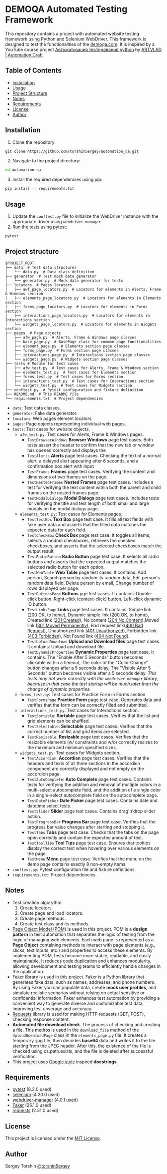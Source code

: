 # DEMOQA Automated Testing Framework

This repository contains a project with automated website testing framework using Python and Selenium WebDriver.
This framework is designed to test the functionalities of the [demoqa.com](https://demoqa.com/).
It is inspired by a YouTube course project [Автоматизация тестирования python](https://www.youtube.com/playlist?list=PL8jIzbooWPdXN6thJ_bGnd9uZjby07DPC) by [ARTVLAD | Automation Craft](https://www.youtube.com/@AutomationCraft)

## Table of Contents

- [Installation](#installation)
- [Usage](#usage)
- [Project Structure](#project-structure)
- [Notes](#notes)
- [Requirements](#requirements)
- [License](#license)
- [Author](#author)

## Installation

1. Clone the repository:
```bash
git clone https://github.com/torshin5ergey/automation_qa.git
```
2. Navigate to the project directory:
```bash
cd automation-qa
```
3. Install the required dependencies using pip:
```bash
pip install -r requirements.txt
```

## Usage

1. Update the `conftest.py` file to initialize the WebDriver instance with the appropriate driver using `webdriver-manager`.
2. Run the tests using pytest:
```bash
pytest
```

## Project structure

```
$PROJECT_ROOT
├── data  # Test data structures
│   └── data.py  # Data class definition
├── generator  # Test mock data generator
│   └── generator.py  # Mock data generator for tests
├── locators  # Pages locators
│   ├── awf_page_locators.py  # Locators for elements in Alerts, Frame & Windows section
│   ├── elements_page_locators.py  # Locators for elements in Elements section
│   ├── forms_page_locators.py  # Locators for elements in Forms section
│   ├── interactions_page_locators.py  # Locators for elements in Interactions section
│   └── widgets_page_locators.py  # Locators for elements in Widgets section
├── pages  # Page objects
│   ├── afw_page.py  # Alerts, Frame & Windows page classes
│   ├── base_page.py  # BasePage class for common page functionalities
│   ├── element_page.py  # Elements section page classes
│   ├── forms_page.py  # Forms section page classes
│   ├── interactions_page.py  # Interactions section page classes
│   └── widgets_page.py  # Widgets section page classes
├── tests # Module for test cases
│   ├── afw_test.py  # Test cases for Alerts, Frame & Windows section
│   ├── elements_test.py  # Test cases for Elements section
│   ├── forms_test.py  # Test cases for Forms section
│   ├── interactions_test.py  # Test cases for Interactions section
│   └── widgets_test.py  # Test cases for Widgets section
├── conftest.py  # Pytest configuration and fixture definition
├── README.md  # This README file
└── requirements.txt  # Project dependencies
```

- `data`: Test data classes.
- `generator`: Fake data generator.
- `locators`: Web pages element locators.
- `pages`: Page objects representing individual web pages.
- `tests`: Test cases for website objects.
  - `afw_test.py`: Test cases for Alerts, Frame & Windows pages.
    - `TestBrowserWindows` **Browser Windows** page test cases. Both tests assert the header to confirm that the new tab or window has opened correctly and displays the
    - `TestAlerts` **Alerts** page test cases. Checking the text of a normal alert, a delayed alert appearing after 6 seconds, and a confirmation box alert with input
    - `TestFrames` **Frames** page test cases. Verifying the content and dimensions of two frames on the page.
    - `TestNestedFrames` **Nested Frames** page test cases. Includes a test for verifying the text content within both the parent and child frames on the nested frames page.
    - `TestModalDialogs` **Modal Dialogs** page test cases. Includes tests for verifying the title and text length of both small and large modals on the modal dialogs page.
  - `elements_test.py`: Test cases for Elements pages.
    - `TestTextBox` **Text Box** page test case. It fills all text fields with fake user data and asserts that the filled data matches the expected data for each field.
    - `TestCheckBox` **Check Box** page test case. It toggles all items, selects a random checkboxes, retrieves the checked checkboxes, and asserts that the selected checkboxes match the output result.
    - `TestRadioButton` **Radio Button** page test case. It selects all radio buttons and asserts that the expected output matches the selected radio button for each option.
    - `TestWebTable` **Web Table** page test cases. It contains: Add person, Search person by random its random data, Edit person's random data field, Delete person by email, Change number of rows displayed per page.
    - `TestButtonsPage` **Buttons** pge test cases. It contains: Double-click button, Right-click (context-click) button, Left-click dynamic ID button.
    - `TestLinksPage` **Links** page test cases. It contains: Simple link ([200 OK](https://developer.mozilla.org/en-US/docs/Web/HTTP/Status/200), to home), Dynamic simple link ([200 OK](https://developer.mozilla.org/en-US/docs/Web/HTTP/Status/200), to home), Created link ([201 Created](https://developer.mozilla.org/en-US/docs/Web/HTTP/Status/201)), No content ([204 No Content](https://developer.mozilla.org/en-US/docs/Web/HTTP/Status/204)),Moved link ([301 Moved Permanently](https://developer.mozilla.org/en-US/docs/Web/HTTP/Status/301)), Bad request link([400 Bad Request](https://developer.mozilla.org/en-US/docs/Web/HTTP/Status/400)), Unauthorized link ([401 Unauthorized](https://developer.mozilla.org/en-US/docs/Web/HTTP/Status/401)), Forbidden link ([403 Forbidden](https://developer.mozilla.org/en-US/docs/Web/HTTP/Status/403)), Not Found link ([404 Not Found](https://developer.mozilla.org/en-US/docs/Web/HTTP/Status/404)).
    - `TestUploadDownload` **Upload and Download files** page test cases. It contains: Upload and download file.
    - `TestDynamicProperties` **Dynamic Properties** page test case. It contains: The "Enable After 5 Seconds" button becomes clickable within a timeout, The color of the "Color Change" button changes after a 5 seconds delay, The "Visible After 5 Seconds" button becomes visible after a 5 seconds delay. *This tests may not work correctly with the `webdriver_manager` library, because in that case the test startup will be much later than the change of dynamic properties.*
  - `forms_test.py`: Test cases for Practice Form in Forms section.
    - `TestFormsPage` **Practice Form** page test case. Generates data and verifies that the form can be correctly filled and submitted.
  - `interactions_test.py`: Test cases for Interactions section.
    - `TestSortable`: **Sortable** page test cases. Verifies that the list and grid elements can be shuffled.
    - `TestSelectable`: **Selectable** page test cases. Verifies that the correct number of list and grid items are selected.
    - `TestResizable`: **Resizable** page test cases. Verifies that the resizable elements (w/ constraints and w/o) correctly resizes to the maximum and minimum specified sizes.
  - `widgets_test.py`:  Test cases for Widgets section.
    - `TestAccordian`: **Accordian** page test cases. Verifies that the headers and texts of all three sections in the accordion component are correctly displayed and not empty on the accordion page.
    - `TestAutoComplete`: **Auto Complete** page test cases. Contains tests for verifying the addition and removal of multiple colors in a multi-select autocomplete field, and the addition of a single color in a single-select autocomplete field on the autocomplete page.
    - `TestDatePicker` **Date Picker** page test cases. Contains date and datetime select tests.
    - `TestSlider` **Slider** page test cases. Contains drag'n'drop slider action.
    - `TestProgressBar` **Progress Bar** page test case. Verifies that the progress bar value changes after starting and stopping it.
    - `TestTabs` **Tabs** page test case. Checks that the tabs on the page open correctly and contain the expected amount of text.
    - `TestToolTips` **Tool Tips** page test case. Ensures that tooltips display the correct text when hovering over various elements on the page.
    - `TestMenu` **Menu** page test case. Verifies that the menu on the demo page contains exactly 8 non-empty items.
- `conftest.py`: Pytest configuration file and fixture definitions.
- `requirements.txt`: Project dependencies.

## Notes

- Test creation algorythm:
  1. Create locators.
  2. Create page and load locators.
  3. Create page methods.
  4. Create test class and its methods.
- [Page Object Model (POM)](https://www.selenium.dev/documentation/test_practices/encouraged/page_object_models/) is used in this project. POM is a **design pattern** in test automation that separates the logic of testing from the logic of managing web elements. Each web page is represented as a **Page Object** containing methods to interact with page elements (e.g., clicks, text inputs, etc.) and properties to access these elements. By implementing POM, tests become more stable, readable, and easily maintainable. It reduces code duplication and enhances modularity, allowing development and testing teams to efficiently handle changes in the application.
- [Faker](https://faker.readthedocs.io/en/master/) library is used in this project. Faker is a Python library that generates fake data, such as names, addresses, and phone numbers. By using Faker you can populate data, create **mock user profiles**, and simulate realistic scenarios without relying on actual sensitive or confidential information. Faker enhances test automation by providing a convenient way to generate diverse and customizable test data, improving test coverage and accuracy.
- [Requests](https://requests.readthedocs.io/en/latest/) library is used for making HTTP requests (GET, POST), checking response content.
- **Automated file download check**. The process of checking and creating a file. This methos is used in the `download_file` method of the `UploadDownloadPage` class in the `elements_page.py` file. It creates a temporary .jpg file, then decodes **base64** data and writes it to the file starting from the JPEG header. After this, the existence of the file is checked using os.path.exists, and the file is deleted after successful verification.
- This project uses [Google style](https://google.github.io/styleguide/pyguide.html#38-comments-and-docstrings) inspired **docstrings**.

## Requirements

- [pytest](https://pypi.org/project/pytest/) (8.2.0 used)
- [selenium](https://pypi.org/project/selenium/) (4.20.0 used)
- [webdriver-manager](https://pypi.org/project/webdriver-manager/) (4.0.1 used)
- [Faker](https://pypi.org/project/Faker/) (25.1.0 used)  
- [requests](https://pypi.org/project/requests/) (2.31.0 used)

## License

This project is licensed under the [MIT License](LICENSE).

## Author

Sergey Torshin [@torshin5ergey](https://github.com/torshin5ergey)